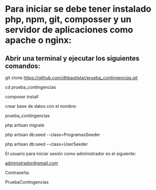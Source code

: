 # Para iniciar se debe tener instalado php, npm, git, composser y un servidor de aplicaciones como apache o nginx:

## Abrir una terminal y ejecutar los siguientes comandos:

git clone https://github.com/dhbautistar/prueba_contingencias.git

cd  prueba_contingencias

composer install

crear base de datos con el nombre:

prueba_contingencias

php artisan migrate

php artisan db:seed --class=ProgramasSeeder

php artisan db:seed --class=UserSeeder


El usuario para iniciar sesión como administrador es el siguiente:

administrador@gmail.com

Contraseña:

PruebaContingencias
